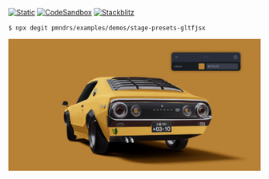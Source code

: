 [![Static](https://img.shields.io/badge/demo-%23646CFF.svg?logo=html5&logoColor=white)](https://pmndrs.github.io/examples/stage-presets-gltfjsx)
[![CodeSandbox](https://img.shields.io/badge/codesandbox-040404?logo=codesandbox&logoColor=DBDBDB)](https://codesandbox.io/s/github/pmndrs/examples/tree/main/demos/stage-presets-gltfjsx)
[![Stackblitz](https://img.shields.io/badge/stackblitz-fff?logo=Stackblitz&logoColor=1389FD)](https://stackblitz.com/github/pmndrs/examples/tree/main/demos/stage-presets-gltfjsx)

```sh
$ npx degit pmndrs/examples/demos/stage-presets-gltfjsx
```

![](thumbnail.webp)
